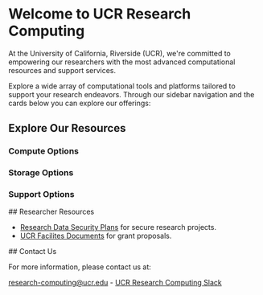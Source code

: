 
# Welcome to UCR Research Computing

<div class="text-center">
At the University of California, Riverside (UCR), we're committed to empowering our researchers with the most advanced computational resources and support services.

Explore a wide array of computational tools and platforms tailored to support your research endeavors. Through our sidebar navigation and the cards below you can explore our offerings:
</div>

<div class="container mx-auto px-4 py-8">
  <h2 class="text-2xl font-bold text-center text-gray-800 mb-10">Explore Our Resources</h2>

  <div class="mb-12">
    <h3 class="text-xl font-semibold text-gray-700 mb-6 border-b-2 border-blue-500 pb-2">Compute Options</h3>
    <div id="compute-cards" class="grid md:grid-cols-2 lg:grid-cols-3 gap-8">
      <!-- Compute cards will be injected here by JavaScript -->
    </div>
  </div>

  <div>
    <h3 class="text-xl font-semibold text-gray-700 mb-6 border-b-2 border-green-500 pb-2">Storage Options</h3>
    <div id="storage-cards" class="grid md:grid-cols-2 lg:grid-cols-3 gap-8">
      <!-- Storage cards will be injected here by JavaScript -->
    </div>
  </div>

  <div class="mt-12">
    <h3 class="text-xl font-semibold text-gray-700 mb-6 border-b-2 border-purple-500 pb-2">Support Options</h3>
    <div id="support-cards" class="grid md:grid-cols-2 lg:grid-cols-3 gap-8">
      <!-- Support cards will be injected here by JavaScript -->
    </div>
  </div>
</div>

<script>
  let allComputeOptions = [
    {
      name: "Campus HPC Cluster (HPCC)",
      link: "./pages/HPCC.html",
      description: "UCR's shared High-Performance Computing Cluster, offering resources for computationally intensive research."
    },
    {
      name: "Ursa Major - Google Cloud Computing",
      link: "./pages/ursa_major.html",
      description: "A Google cloud computing platform providing scalable and flexible cloud computing environments. HPC Clusters, GPUs, Workstations, VMs, AI Tools, Gemini"
    },
    {
      name: "Nautilus Cluster",
      link: "./pages/Nautilus.html",
      description: "A distributed Kubernetes-based cluster for high-throughput computing, part of the National Research Platform. CPUs, GPUs, LLMs, FPGAs, Jupyter"
    },
    {
      name: "NSF ACCESS",
      link: "./pages/nsf_access.html",
      description: "Provides access to national high-performance computing resources through the NSF ACCESS program.PC Cluster, GPUS, Workstations, Graphical Evniorments"
    }
  ];

  const storageOptions = [
    {
      name: "Campus HPC Cluster Storage",
      link: "./pages/hpcc_gpfs.html",
      description: "High-performance GPFS storage integrated with the HPCC, suitable for large datasets and fast I/O."
    },
    {
      name: "Ursa Major Cloud Storage",
      link: "./pages/ursa_major_data.html",
      description: "Persistent storage options for applications and data within the Ursa Major cloud environment."
    },
    {
      name: "Ceph Research Data Storage (coming soon)",
      link: "./pages/ceph_secure_research_storage.html",
      description: "A future scalable and secure storage solution for research data, offering various access protocols."
    },
    {
      name: "Google Drive",
      link: "./pages/Google_Drive.html",
      description: "UCR-provided Google Drive for cloud storage, collaboration, and file sharing."
    }
  ];

  let allSupportOptions = [
    {
      name: "Research Infrastructure Support",
      link: "./pages/research_infrastructure_support.html",
      description: "Dedicated support for on-premises research clusters and major computing systems, focusing on design, construction, and administration to enhance security and reliability."
    },
    {
      name: "Ursa Major Support",
      link: "./pages/ursa_major.html",
      description: "Comprehensive support for UCR's Google Cloud Platform (GCP) resources, including help with workstations, HPC clusters, AI/ML services, and secure storage."
    },
    {
      name: "Research Computing Facilitation",
      link: "./pages/research_facilitation.html",
      description: "Expert consultation, training, and technical assistance to help researchers effectively access, utilize, and optimize advanced computing resources for their projects."
    },
    {
      name: "Knowledge Base",
      link: "./Knowledge_Base/README.html",
      description: "A comprehensive resource hub with practical guides, how-to articles, and technical information for UCR's research computing tools and services."
    }
  ];

  function createCard(item) {
    return `
      <div class="bg-white shadow-lg rounded-lg overflow-hidden flex flex-col">
        <div class="p-6 flex-grow">
          <h3 class="text-xl font-semibold text-gray-800 mb-2">${item.name}</h3>
          <p class="text-gray-600 text-sm">
            ${item.description}
          </p>
        </div>
        <div class="p-6 bg-gray-50">
          <a href="${item.link}" class="text-blue-500 hover:text-blue-700 font-semibold text-sm">
            Learn More &rarr;
          </a>
        </div>
      </div>
    `;
  }

  function renderCards(options, containerId) {
    const container = document.getElementById(containerId);
    const sectionContainer = container ? container.closest('.mb-12, .mt-12') : null;

    if (container) {
      let cardsHTML = "";
      if (options.length > 0) {
        options.forEach(option => {
          cardsHTML += createCard(option);
        });
        container.innerHTML = cardsHTML;
        if (sectionContainer) sectionContainer.style.display = ''; // Show section
      } else {
        container.innerHTML = '<p class="text-gray-500 text-center col-span-full">No matching resources found.</p>';
        // Optionally hide the section if no cards match, or keep it to show "No matching resources"
        // For now, we'll keep the section visible to show the message.
        // If you want to hide the section title as well:
        if (sectionContainer) sectionContainer.style.display = ''; // Or 'none' to hide completely
      }
    } else {
      // console.error("Card container not found:", containerId);
    }
  }

  // Initial render and event listener setup
  function initializeSearchAndCards() {
    renderCards(allComputeOptions, 'compute-cards');
    renderCards(storageOptions, 'storage-cards');
    renderCards(allSupportOptions, 'support-cards');
  }

  // Defer script execution until the DOM is fully loaded
  if (document.readyState === 'loading') {
    document.addEventListener('DOMContentLoaded', initializeSearchAndCards);
  } else {
    // DOMContentLoaded has already fired
    initializeSearchAndCards();
  }
</script>

<div class="text-center">
## Researcher Resources

* [Research Data Security Plans](./pages/research_security.md) for secure research projects.
* [UCR Facilites Documents](./pages/on-prem-facilities.md) for grant proposals.
</div>


<div class="text-center">
## Contact Us

For more information, please contact us at:

[research-computing@ucr.edu](./pages/mailto:research-computing@ucr.edu) - [UCR Research Computing Slack](./pages/https://ucr-research-compute.slack.com/)
</div>


